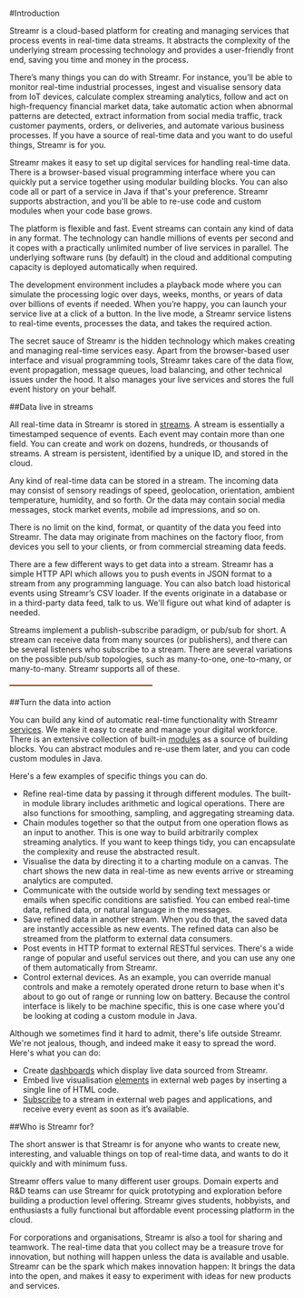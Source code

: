 #Introduction

Streamr is a cloud-based platform for creating and managing services that process events in real-time data streams.  It abstracts the complexity of the underlying stream processing technology and provides a user-friendly front end, saving you time and money in the process.

There’s many things you can do with Streamr. For instance, you’ll be able to monitor real-time industrial processes, ingest and visualise sensory data from IoT devices, calculate complex streaming analytics, follow and act on high-frequency financial market data, take automatic action when abnormal patterns are detected, extract information from social media traffic, track customer payments, orders, or deliveries, and automate various business processes. If you have a source of real-time data and you want to do useful things, Streamr is for you.

Streamr makes it easy to set up digital services for handling real-time data. There is a browser-based visual programming interface where you can quickly put a service together using modular building blocks. You can also code all or part of a service in Java if that's your preference. Streamr supports abstraction, and you'll be able to re-use  code and  custom modules when your code base grows.

The platform is flexible and fast. Event streams can contain any kind of data in any format. The technology can handle millions of events per second and it copes with a practically unlimited number of live services in parallel. The underlying software runs (by default) in the cloud and additional computing capacity is deployed automatically when required.

The development environment includes a playback mode where you can simulate the processing logic over days, weeks, months, or years of data over billions of events if needed. When you’re happy, you can launch your service live at a click of a button. In the live mode, a Streamr service listens to real-time events, processes the data, and takes the required action.

The secret sauce of Streamr is the hidden technology which makes creating and managing real-time services easy. Apart from the browser-based user interface and visual programming tools, Streamr takes care of the data flow, event propagation, message queues, load balancing, and other technical issues under the hood. It also manages your live services and stores the full event history on your behalf.

##Data live in streams

All real-time data in Streamr is stored in [streams](#streams). A stream is essentially a timestamped sequence of events. Each event may contain more than one field. You can create and work on dozens, hundreds, or thousands of streams. A stream is persistent, identified by a unique ID, and stored in the cloud.

Any kind of real-time data can be stored in a stream. The incoming data may consist of sensory readings of speed, geolocation, orientation, ambient temperature, humidity, and so forth. Or the data may contain social media messages, stock market events, mobile ad impressions, and so on.

There is no limit on the kind, format, or quantity of the data you feed into Streamr. The data may originate from machines on the factory floor, from devices you sell to your clients, or from commercial streaming data feeds.

There are a few different ways to get data into a stream. Streamr has a simple HTTP API which allows you to push events in JSON format to a stream  from any programming language. You can also batch load historical events using Streamr’s CSV loader. If the events originate in a database or in a third-party data feed, talk to us. We'll figure out what kind of adapter is needed.

Streams implement a publish-subscribe paradigm, or pub/sub for short. A stream can receive data from many sources (or publishers), and there can be several listeners who subscribe to a stream. There are several variations on the possible pub/sub topologies, such as many-to-one, one-to-many, or many-to-many.  Streamr supports all of these.

<hr style="width: 50%; border-top: #E9570F solid 1px;  margin-top: 20px; margin-bottom: 20px">

##Turn the data into action

You can build any kind of automatic real-time functionality with Streamr [services](#services). We make it easy to create and manage your digital workforce. There is an extensive collection of built-in [modules](#modules) as a source of building blocks. You can abstract modules and re-use them later, and you can code custom modules in Java.

Here's a few examples of specific things you can do.

- Refine real-time data by passing it through different modules. The built-in module library includes arithmetic and logical operations. There are also functions for smoothing, sampling, and aggregating streaming data.
- Chain modules together so that the output from one operation flows as an input to another. This is one way to build arbitrarily complex streaming analytics. If you want to keep things tidy, you can encapsulate the complexity and reuse the abstracted result.
- Visualise the data by directing it to a charting module on a canvas. The chart shows the new data in real-time as new events arrive or streaming analytics are computed.
- Communicate with the outside world by sending text messages or emails when specific conditions are satisfied. You can embed real-time data, refined data, or natural language in the messages.
- Save refined data in another stream. When you do that, the saved data are instantly accessible as new events. The refined data can also be streamed from the platform to external data consumers.
- Post events in HTTP format to external RESTful services. There's a wide range of popular and useful services out there, and you can use any one of them automatically from Streamr. 
- Control external devices. As an example, you can override manual controls and make a remotely operated drone return to base when it's about to go out of range or running low on battery. Because the control interface is likely to be machine specific, this is one case where you'd be looking at coding a custom module in Java.

Although we sometimes find it hard to admit, there's life outside Streamr. We're not jealous, though, and indeed make it easy to spread the word. Here's what you can do:

- Create [dashboards](#dashboards) which display live data sourced from Streamr.
- Embed live visualisation [elements](#embeddedwidgets) in external web pages by inserting a single line of HTML code.
- [Subscribe](#lifeoutsidestreamr) to a stream in external web pages and applications, and receive every event as soon as it’s available.

##Who is Streamr for?

The short answer is that Streamr is for anyone who wants to create new, interesting, and valuable things on top of real-time data, and wants to do it quickly and with minimum fuss.

Streamr offers value to many different user groups. Domain experts and R&D teams can use Streamr for quick prototyping and exploration before building a production level offering. Streamr gives students, hobbyists, and enthusiasts a fully functional but affordable event processing platform in the cloud.

For corporations and organisations, Streamr is also a tool for sharing and teamwork. The real-time data that you collect may be a treasure trove for innovation, but nothing will happen unless the data is available and usable. Streamr can be the spark which makes innovation happen: It brings the data into the open, and makes it easy to experiment with ideas for new products and services.

